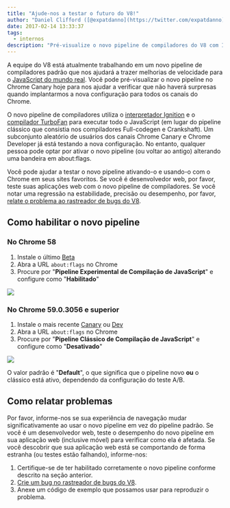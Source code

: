 ```yaml
---
title: "Ajude-nos a testar o futuro do V8!"
author: "Daniel Clifford ([@expatdanno](https://twitter.com/expatdanno)), Cervejeiro Original de V8 em Munique"
date: 2017-02-14 13:33:37
tags:
  - internos
description: "Pré-visualize o novo pipeline de compiladores do V8 com Ignition e TurboFan no Chrome Canary hoje!"
---
```

A equipe do V8 está atualmente trabalhando em um novo pipeline de compiladores padrão que nos ajudará a trazer melhorias de velocidade para o [JavaScript do mundo real](/blog/real-world-performance). Você pode pré-visualizar o novo pipeline no Chrome Canary hoje para nos ajudar a verificar que não haverá surpresas quando implantarmos a nova configuração para todos os canais do Chrome.

<!--truncate-->
O novo pipeline de compiladores utiliza o [interpretador Ignition](/blog/ignition-interpreter) e o [compilador TurboFan](/docs/turbofan) para executar todo o JavaScript (em lugar do pipeline clássico que consistia nos compiladores Full-codegen e Crankshaft). Um subconjunto aleatório de usuários dos canais Chrome Canary e Chrome Developer já está testando a nova configuração. No entanto, qualquer pessoa pode optar por ativar o novo pipeline (ou voltar ao antigo) alterando uma bandeira em about:flags.

Você pode ajudar a testar o novo pipeline ativando-o e usando-o com o Chrome em seus sites favoritos. Se você é desenvolvedor web, por favor, teste suas aplicações web com o novo pipeline de compiladores. Se você notar uma regressão na estabilidade, precisão ou desempenho, por favor, [relate o problema ao rastreador de bugs do V8](https://bugs.chromium.org/p/v8/issues/entry?template=Bug%20report%20for%20the%20new%20pipeline).

## Como habilitar o novo pipeline

### No Chrome 58

1. Instale o último [Beta](https://www.google.com/chrome/browser/beta.html)
2. Abra a URL `about:flags` no Chrome
3. Procure por "**Pipeline Experimental de Compilação de JavaScript**" e configure como "**Habilitado**"

![](/_img/test-the-future/58.png)

### No Chrome 59.0.3056 e superior

1. Instale o mais recente [Canary](https://www.google.com/chrome/browser/canary.html) ou [Dev](https://www.google.com/chrome/browser/desktop/index.html?extra=devchannel)
2. Abra a URL `about:flags` no Chrome
3. Procure por "**Pipeline Clássico de Compilação de JavaScript**" e configure como "**Desativado**"

![](/_img/test-the-future/59.png)

O valor padrão é "**Default**", o que significa que o pipeline novo **ou** o clássico está ativo, dependendo da configuração do teste A/B.

## Como relatar problemas

Por favor, informe-nos se sua experiência de navegação mudar significativamente ao usar o novo pipeline em vez do pipeline padrão. Se você é um desenvolvedor web, teste o desempenho do novo pipeline em sua aplicação web (inclusive móvel) para verificar como ela é afetada. Se você descobrir que sua aplicação web está se comportando de forma estranha (ou testes estão falhando), informe-nos:

1. Certifique-se de ter habilitado corretamente o novo pipeline conforme descrito na seção anterior.
2. [Crie um bug no rastreador de bugs do V8](https://bugs.chromium.org/p/v8/issues/entry?template=Bug%20report%20for%20the%20new%20pipeline).
3. Anexe um código de exemplo que possamos usar para reproduzir o problema.
